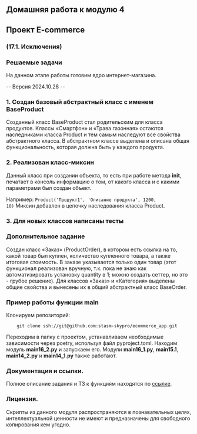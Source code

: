 ## Домашняя работа к модулю 4

## Проект E-commerce

### (17.1. Исключения)

### Решаемые задачи

На данном этапе работы готовим ядро интернет-магазина.

-- Версия 2024.10.28 --

### 1. Создан базовый абстрактный класс с именем BaseProduct

Созданный класс BaseProduct стал родительским для класса продуктов.
Классы «Смартфон» и «Трава газонная» остаются наследниками класса Product и тем самым наследуют все свойства
абстрактного класса. В абстрактном классе выделена и описана общая функциональность, которая должна быть у каждого
продукта.

### 2. Реализован класс-миксин

Данный класс при создании объекта, то есть при работе метода __init__, печатает в консоль информацию о том, от какого
класса и с какими параметрами был создан объект.

Например:
<code>Product('Продукт1', 'Описание продукта', 1200, 10)</code>
Миксин добавлен в цепочку наследования класса Product.

### 3. Для новых классов написаны тесты

### Дополнительное задание

Создан класс «Заказ» (ProductOrder), в котором есть ссылка на то, какой товар был куплен, количество купленного товара,
а также итоговая стоимость. В заказе указывается только один товар (этот функционал реализован вручную, т.к. пока не
знаю как автоматизировать установку quantity в 1; можно создать сеттер, но это - грубое решение).
Для классов «Заказ» и «Категория» выделены общие свойства и вынесены их в общий абстрактный класс BaseOrder.

### Пример работы функции main

Клонируем репозиторий:

        git clone ssh://git@github.com:stasm-skypro/ecommerce_app.git

Переходим в папку с проектом, устанавливаем необходимые зависимости через poetry, используя файл pyproject.toml.
Находим модуль **main16_2.py** и запускаем его.
Модули **main16_1.py**, **main15.1**, **main14_2.py** и **main14_1.py** также работают.

### Документация и ссылки.

Полное описание задания и ТЗ к функциям находятся
по [ссылке](https://my.sky.pro/student-cabinet/stream-lesson/135694/homework-requirements).

### Лицензия.

Скрипты из данного модуля распространяются в познавательных целях, интеллектуальной ценности не имеют и предназначены
для свободного копирования кем угодно.
